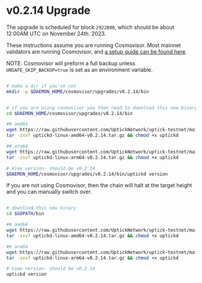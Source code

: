 # v0.2.14 Upgrade

The upgrade is scheduled for block `2922800`, which should be about 12:00AM UTC on November 24th. 2023.

These instructions assume you are running Cosmovisor. Most mainnet validators are running Cosmovisor, and [a setup guide can be found here](https://upticknft.gitbook.io/uptick-network-documentation/guides/quickstart/cosmovisor).

NOTE: Cosmovisor will preform a full backup unless `UNSAFE_SKIP_BACKUP=true` is set as an environment variable.

```bash

# make a dir if you've not
mkdir -p $DAEMON_HOME/cosmovisor/upgrades/v0.2.14/bin


# if you are using cosmovisor you then need to download this new binary
cd $DAEMON_HOME/cosmovisor/upgrades/v0.2.14/bin

## amd64
wget https://raw.githubusercontent.com/UptickNetwork/uptick-testnet/main/origin_1170-1/lib/uptickd-linux-amd64-v0.2.14.tar.gz
tar -zxvf uptickd-linux-amd64-v0.2.14.tar.gz && chmod +x uptickd

## arm64
wget https://raw.githubusercontent.com/UptickNetwork/uptick-testnet/main/origin_1170-1/lib/uptickd-linux-arm64-v0.2.14.tar.gz
tar -zxvf uptickd-linux-arm64-v0.2.14.tar.gz && chmod +x uptickd

# View version- should be v0.2.14
$DAEMON_HOME/cosmovisor/upgrades/v0.2.14/bin/uptickd version
```

If you are not using Cosmovisor, then the chain will halt at the target height and you can manually switch over.

```bash

# download this new binary
cd $GOPATH/bin

## amd64
wget https://raw.githubusercontent.com/UptickNetwork/uptick-testnet/main/origin_1170-1/lib/uptickd-linux-amd64-v0.2.14.tar.gz
tar -zxvf uptickd-linux-amd64-v0.2.14.tar.gz && chmod +x uptickd

## arm64
wget https://raw.githubusercontent.com/UptickNetwork/uptick-testnet/main/origin_1170-1/lib/uptickd-linux-arm64-v0.2.14.tar.gz
tar -zxvf uptickd-linux-arm64-v0.2.14.tar.gz && chmod +x uptickd

# View version- should be v0.2.14
uptickd version
```

